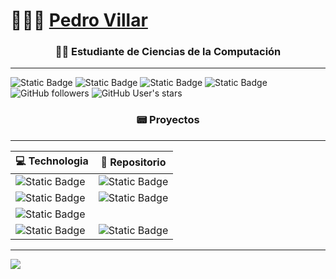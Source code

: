 # 👨🏻‍💻 [Pedro Villar](https://pedromvillar.github.io/personal-portfolio/) 

<h3 align="center"> 👨‍💻 Estudiante de Ciencias de la Computación </h3>

---

![Static Badge](https://img.shields.io/badge/Presiona%20para%20ir%20al%20porfolio%20personal%20-%20gray?style=flat-square&logo=adguard&link=https%3A%2F%2Fpedromvillar.github.io%2Fpersonal-portfolio%2F)
![Static Badge](https://img.shields.io/badge/Instagram%20-%20white?style=social&logo=Instagram&link=https%3A%2F%2Finstagram.com%2Fhttps%3A%2F%2Finstagram.com%2Fvillar_pedro_%3Figshid%3DNTc4MTIwNjQ2YQ%3D%3D)
![Static Badge](https://img.shields.io/badge/LinkedIn%20-%20white?style=social&logo=Linkedin&link=https%3A%2F%2Flinkedin.com%2Fin%2Fhttps%3A%2F%2Fwww.linkedin.com%2Fin%2Fpedro-villar-4261491bb%2F)
![Static Badge](https://img.shields.io/badge/pedro.villar%40mi.unc.edu.ar%20-%20white?style=social&logo=Gmail&link=https%3A%2F%2Flinkedin.com%2Fin%2Fhttps%3A%2F%2Fwww.linkedin.com%2Fin%2Fpedro-villar-4261491bb%2F)
![GitHub followers](https://img.shields.io/github/followers/PedroMVillar)
![GitHub User's stars](https://img.shields.io/github/stars/PedroMVillar)



<h3 align="center"> 📟 Proyectos </h3>

---

| 💻 **Technologia** | 🚀 **Repositorio** |
| - | - |
| ![Static Badge](https://img.shields.io/badge/Haskell%20-%20purple?style=for-the-badge&logo=Haskell) | ![Static Badge](https://img.shields.io/badge/limit%20calculator%20-%20black?style=flat&logo=github&color=black&link=https%3A%2F%2Fgithub.com%2FPedroMVillar%2FLimit-Calculator-in-Haskell) |
| ![Static Badge](https://img.shields.io/badge/C%2B%2B%20-%20lightblue?style=for-the-badge&logo=C%2B%2B) | ![Static Badge](https://img.shields.io/badge/sudoku%20solver%20-%20black?style=flat&logo=github&color=black&link=https%3A%2F%2Fgithub.com%2FPedroMVillar%2Fsudoku-solver-backtracking) |
| ![Static Badge](https://img.shields.io/badge/Fortran%20-%20violet?style=for-the-badge&logo=Fortran) | |
| ![Static Badge](https://img.shields.io/badge/Typescript%20-%20lightblue?style=for-the-badge&logo=Typescript) | ![Static Badge](https://img.shields.io/badge/personal%20portfolio%20-%20black?style=flat&logo=github&color=black&link=https%3A%2F%2Fgithub.com%2FPedroMVillar%2Fpersonal-portfolio) |

---
[![](https://visitcount.itsvg.in/api?id=PedroMVillar&icon=0&color=0)](https://visitcount.itsvg.in)
